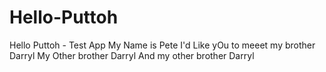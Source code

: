 # Hello-Puttoh
Hello Puttoh - Test App
My Name is Pete
I'd Like yOu to meeet my brother Darryl
My Other brother Darryl
And my other brother Darryl
